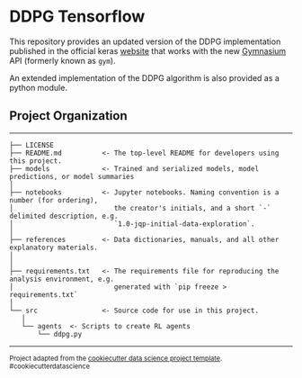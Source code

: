 DDPG Tensorflow
==============================

This repository provides an updated version of the DDPG implementation published in the official keras [website](https://keras.io/examples/rl/ddpg_pendulum/) that works with the new [Gymnasium](https://gymnasium.farama.org/content/gym_compatibility/) API (formerly known as `gym`).

An extended implementation of the DDPG algorithm is also provided as a python module.

Project Organization
-----------
***

    ├── LICENSE
    ├── README.md          <- The top-level README for developers using this project.
    ├── models             <- Trained and serialized models, model predictions, or model summaries
    │
    ├── notebooks          <- Jupyter notebooks. Naming convention is a number (for ordering),
    │                         the creator's initials, and a short `-` delimited description, e.g.
    │                         `1.0-jqp-initial-data-exploration`.
    │
    ├── references         <- Data dictionaries, manuals, and all other explanatory materials.
    │
    │
    ├── requirements.txt   <- The requirements file for reproducing the analysis environment, e.g.
    │                         generated with `pip freeze > requirements.txt`
    │
    └── src                <- Source code for use in this project.
       │
       └── agents  <- Scripts to create RL agents
           └── ddpg.py



--------

<p><small>Project adapted from the <a target="_blank" href="https://drivendata.github.io/cookiecutter-data-science/">cookiecutter data science project template</a>. #cookiecutterdatascience</small></p>
